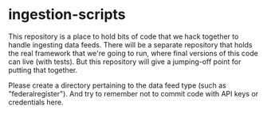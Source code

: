 # ingestion-scripts

This repository is a place to hold bits of code that we hack together to handle ingesting data feeds. There will be a separate repository that holds the real framework that we're going to run, where final versions of this code can live (with tests). But this repository will give a jumping-off point for putting that together.

Please create a directory pertaining to the data feed type (such as "federalregister"). And try to remember not to commit code with API keys or credentials here.
